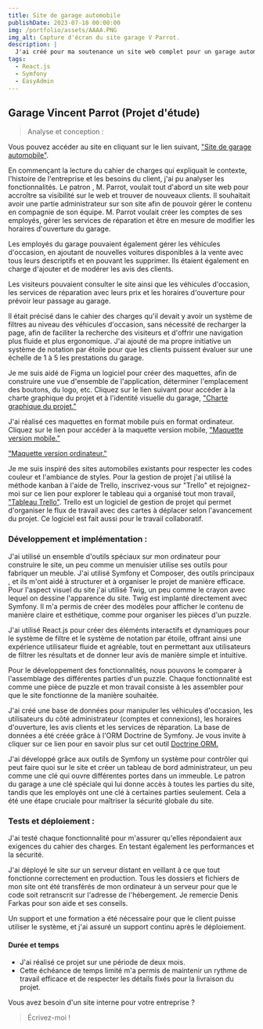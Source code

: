 ```yaml
---
title: Site de garage automobile
publishDate: 2023-07-18 00:00:00
img: /portfolio/assets/AAAA.PNG
img_alt: Capture d'écran du site garage V Parrot.
description: |
  J'ai créé pour ma soutenance un site web complet pour un garage automobile, offrant à la fois une vitrine en ligne pour les services de réparation, ainsi qu'un espace administrable pour la gestion interne de l'entreprise.
tags:
  - React.js
  - Symfony
  - EasyAdmin
---
```


## Garage Vincent Parrot (Projet d'étude)

> Analyse et conception :

Vous pouvez accéder au site en cliquant sur le lien suivant, <a href="https://www.garage-parrot.horizonduweb.fr">"Site de garage automobile"</a>.

En commençant la lecture du cahier de charges qui expliquait le contexte, l'histoire de l'entreprise et les besoins du client, j'ai pu analyser les fonctionnalités. Le patron , M. Parrot, voulait tout d'abord un site web pour accroître sa visibilité sur le web et trouver de nouveaux clients. Il souhaitait avoir une partie administrateur sur son site afin de pouvoir gérer le contenu en compagnie de son équipe. M. Parrot voulait créer les comptes de ses employés, gérer les services de réparation et être en mesure de modifier les horaires d'ouverture du garage.

Les employés du garage pouvaient également gérer les véhicules d'occasion, en ajoutant de nouvelles voitures disponibles à la vente avec tous leurs descriptifs et en pouvant les supprimer. Ils étaient également en charge d'ajouter et de modérer les avis des clients.

Les visiteurs pouvaient consulter le site ainsi que les véhicules d'occasion, les services de réparation avec leurs prix et les horaires d'ouverture pour prévoir leur passage au garage.

Il était précisé dans le cahier des charges qu'il devait y avoir un système de filtres au niveau des véhicules d'occasion, sans nécessité de recharger la page, afin de faciliter la recherche des visiteurs et d'offrir une navigation plus fluide et plus ergonomique. J'ai ajouté de ma propre initiative un système de notation par étoile pour que les clients puissent évaluer sur une échelle de 1 à 5 les prestations du garage.

Je me suis aidé de Figma un logiciel pour créer des maquettes, afin de construire une vue d'ensemble de l'application, déterminer l'emplacement des boutons, du logo, etc. Cliquez sur le lien suivant pour accéder à la charte graphique du projet et à l'identité visuelle du garage, <a href="https://www.figma.com/file/EqJ4J6EtzmCnGsEqciJ61K/Wireframe--Garage-V.-Parrot?type=design&node-id=6%3A3&mode=dev&t=ussYztuMDy3ReRfl-1">"Charte graphique du projet."</a>

J'ai réalisé ces maquettes en format mobile puis en format ordinateur. Cliquez sur le lien pour accéder à la maquette version mobile, <a href="https://www.figma.com/file/EqJ4J6EtzmCnGsEqciJ61K/Wireframe--Garage-V.-Parrot?type=design&node-id=0%3A1&mode=dev&t=ussYztuMDy3ReRfl-1">"Maquette version mobile."</a>

<a href="https://www.figma.com/file/EqJ4J6EtzmCnGsEqciJ61K/Wireframe--Garage-V.-Parrot?type=design&node-id=6%3A2&mode=dev&t=ussYztuMDy3ReRfl-1">"Maquette version ordinateur."</a>

Je me suis inspiré des sites automobiles existants pour respecter les codes couleur et l'ambiance de styles. Pour la gestion de projet j'ai utilisé la méthode kanban à l'aide de Trello, inscrivez-vous sur "Trello" et rejoignez-moi sur ce lien pour explorer le tableau qui a organisé tout mon travail, <a href="https://trello.com/invite/b/iDKJ1cAk/ATTI690d173f7015fd377efbe5b57e2d050282464D01/creation-de-site-garage-v-parrot">"Tableau Trello"</a>. Trello est un logiciel de gestion de projet qui permet d'organiser le flux de travail avec des cartes à déplacer selon l'avancement du projet. Ce logiciel est fait aussi pour le travail collaboratif.

### Développement et implémentation :

J'ai utilisé un ensemble d'outils spéciaux sur mon ordinateur pour construire le site, un peu comme un menuisier utilise ses outils pour fabriquer un meuble. J'ai utilisé Symfony et Composer, des outils principaux , et ils m'ont aidé à structurer et à organiser le projet de manière efficace. Pour l'aspect visuel du site j'ai utilisé Twig, un peu comme le crayon avec lequel on dessine l'apparence du site. Twig est implanté directement avec Symfony. Il m'a permis de créer des modèles pour afficher le contenu de manière claire et esthétique, comme pour organiser les pièces d'un puzzle.

J'ai utilisé React.js pour créer des éléménts interactifs et dynamiques pour le système de filtre et le système de notation par étoile, offrant ainsi une expérience utilisateur fluide et agréable, tout en permettant aux utilisateurs de filtrer les résultats et de donner leur avis de manière simple et intuitive.

Pour le développement des fonctionnalités, nous pouvons le comparer à l'assemblage des différentes parties d'un puzzle. Chaque fonctionnalité est comme une pièce de puzzle et mon travail consiste à les assembler pour que le site fonctionne de la manière souhaitée.

J'ai créé une base de données pour manipuler les véhicules d'occasion, les utilisateurs du côté administrateur (comptes et connexions), les horaires d'ouverture, les avis clients et les services de réparation. La base de données a été créée grâce à l'ORM Doctrine de Symfony. Je vous invite à cliquer sur ce lien pour en savoir plus sur cet outil <a href="https://www.symfony.com/doc/current/doctrine.html">Doctrine ORM.</a>

J'ai développé grâce aux outils de Symfony un système pour contrôler qui peut faire quoi sur le site et créer un tableau de bord administrateur, un peu comme une clé qui ouvre différentes portes dans un immeuble. Le patron du garage a une clé spéciale qui lui donne accès à toutes les parties du site, tandis que les employés ont une clé à certaines parties seulement. Cela a été une étape cruciale pour maîtriser la sécurité globale du site.

### Tests et déploiement :

J'ai testé chaque fonctionnalité pour m'assurer qu'elles répondaient aux exigences du cahier des charges. En testant également les performances et la sécurité.

J'ai déployé le site sur un serveur distant en veillant à ce que tout fonctionne correctement en production. Tous les dossiers et fichiers de mon site ont été transférés de mon ordinateur à un serveur pour que le code soit retranscrit sur l'adresse de l'hébergement. Je remercie Denis Farkas pour son aide et ses conseils.

Un support et une formation a été nécessaire pour que le client puisse utiliser le système, et j'ai assuré un support continu après le déploiement.

#### Durée et temps

- J'ai réalisé ce projet sur une période de deux mois.
- Cette échéance de temps limité m'a permis de maintenir un rythme de travail efficace et de respecter les détails fixés pour la livraison du projet.

Vous avez besoin d'un site interne pour votre entreprise ?

> Écrivez-moi !
